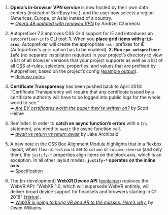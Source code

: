 1. **Opera‘s in-browser VPN service** is now hosted by their own data centers (instead of SurfEasy Inc.), and the user now selects a region (Americas, Europe, or Asia) instead of a country.  
➥ *[Opera 49 updated with renewed VPN](https://blogs.opera.com/desktop/2017/12/opera-49-updated-renewed-vpn/)* by Andrzej Czarnecki

1. Autoprefixer 7.2 improves CSS Grid support for IE and introduces an `autoprefixer-info` CLI tool: **1.** When you **place grid items with `grid-area`**, Autoprefixer will create the appropriate `-ms-` prefixes for IE (Autoprefixer’s `grid` option has to be enabled). **2. Run `npx autoprefixer-info`** (no separate installation required) in your project’s directory to view a list of all browser versions that your project supports as well as a list of all CSS at-rules, selectors, properties, and values that are prefixed by Autoprefixer, based on the project’s config ([example output](https://gist.github.com/simevidas/d50844d62bb0714858d46ada33353231)).  
➥ [Release notes](https://github.com/postcss/autoprefixer/releases/tag/7.2.0)

1. **Certificate Transparency** has been pushed back to April 2018: “Certificate Transparency will require that any certificate issued by a certificate authority will have to be logged into public logs for the whole world to see.”  
➥ *[Are EV certificates worth the paper they're written on?](https://scotthelme.co.uk/are-ev-certificates-worth-the-paper-theyre-written-on/)* by Scott Helme

1. Reminder: In order to **catch an async function’s errors** with a `try` statement, you need to `await` the async function call.  
➥ *[await vs return vs return await](https://jakearchibald.com/2017/await-vs-return-vs-return-await/)* by Jake Archibald

1. A new note in the CSS Box Alignment Module highlights that in a flexbox layout, when `flex-direction` is set to `column` or `column-reverse` (and only then), the `justify-*` properties align items on the block axis, which is an exception. In all other layout modes, **`justify-*` operates on the inline axis**.   
➥ [Specification](https://drafts.csswg.org/css-align/#flexbox-exception)

1. The (in-development) **WebXR Device API** ([explainer](https://github.com/immersive-web/webxr/blob/master/explainer.md)) replaces the WebVR API: “WebXR 1.0, which will supersede WebVR entirely, will deliver broad device support for headsets and browsers starting in Q1 2018” ([status](https://www.chromestatus.com/feature/5680169905815552)).  
➥ *[WebXR is going to bring VR and AR to the masses. Here’s why.](https://blog.bigscreenvr.com/webxr-is-going-to-bring-vr-and-ar-to-the-masses-heres-why-ad2b790065fa)* by Owen Williams
